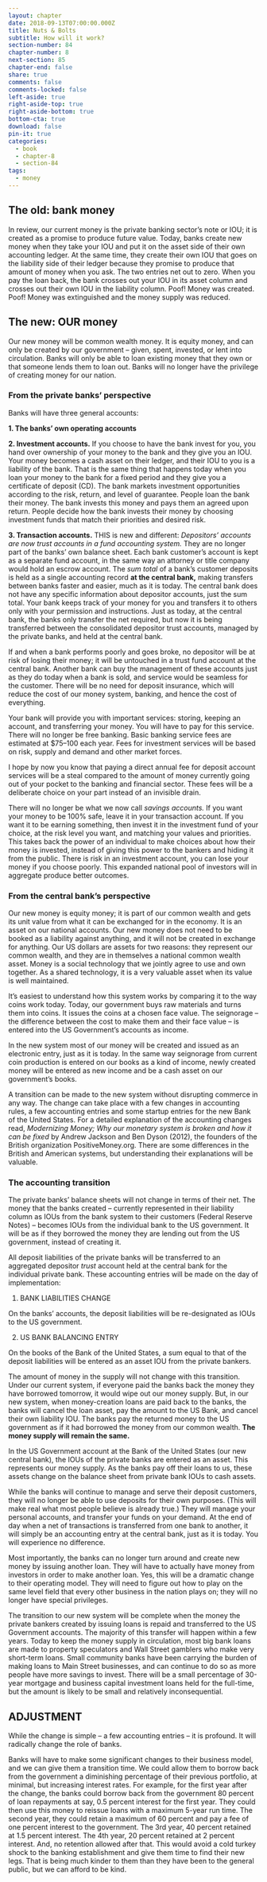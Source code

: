 ```yaml
---
layout: chapter
date: 2018-09-13T07:00:00.000Z
title: Nuts & Bolts
subtitle: How will it work?
section-number: 84
chapter-number: 8
next-section: 85
chapter-end: false
share: true
comments: false
comments-locked: false
left-aside: true
right-aside-top: true
right-aside-bottom: true
bottom-cta: true
download: false
pin-it: true
categories:
  - book
  - chapter-8
  - section-84
tags:
  - money
---
```

## The old: bank money

In review, our current money is the private banking sector’s note or IOU;
it is created as a promise to produce future value. Today, banks create
new money when they take your IOU and put it on the asset side of
their own accounting ledger. At the same time, they create their own
IOU that goes on the liability side of their ledger because they promise
to produce that amount of money when you ask. The two entries net
out to zero. When you pay the loan back, the bank crosses out your
IOU in its asset column and crosses out their own IOU in the liability
column. Poof! Money was created. Poof! Money was extinguished and
the money supply was reduced.

## The new: OUR money

Our new money will be common wealth money. It is equity money,
and can only be created by our government – given, spent, invested,
or lent into circulation. Banks will only be able to loan existing money
that they own or that someone lends them to loan out. Banks will no
longer have the privilege of creating money for our nation.

### From the private banks’ perspective

Banks will have three general accounts:

**1. The banks’ own operating accounts**

**2. Investment accounts.** If you choose to have the bank invest for
    you, you hand over ownership of your money to the bank and
       they give you an IOU. Your money becomes a cash asset on their
       ledger, and their IOU to you is a liability of the bank. That is
       the same thing that happens today when you loan your money
       to the bank for a fixed period and they give you a certificate
       of deposit (CD). The bank markets investment opportunities
according to the risk, return, and level of guarantee. People
loan the bank their money. The bank invests this money and
pays them an agreed upon return. People decide how the bank
invests their money by choosing investment funds that match
their priorities and desired risk.

**3. Transaction accounts.** THIS is new and different: _Depositors’_
    _accounts are now trust accounts in a fund accounting system._ They
       are no longer part of the banks’ own balance sheet. Each bank
    customer’s account is kept as a separate fund account, in the
       same way an attorney or title company would hold an escrow
       account. The _sum total_ of a bank’s customer deposits is held as
       a single accounting record **at the central bank,** making transfers between banks faster and easier, much as it is today. The
    central bank does not have any specific information about depositor accounts, just the sum total. Your bank keeps track of your
    money for you and transfers it to others only with your permission and instructions. Just as today, at the central bank, the banks
       only transfer the net required, but now it is being transferred
    between the consolidated depositor trust accounts, managed by
    the private banks, and held at the central bank.

If and when a bank performs poorly and goes broke, no depositor will
be at risk of losing their money; it will be untouched in a trust fund
account at the central bank. Another bank can buy the management
of these accounts just as they do today when a bank is sold, and service
would be seamless for the customer. There will be no need for deposit
insurance, which will reduce the cost of our money system, banking,
and hence the cost of everything.

Your bank will provide you with important services: storing, keeping
an account, and transferring your money. You will have to pay for this
service. There will no longer be free banking. Basic banking service fees
are estimated at $75–100 each year. Fees for investment services will be
based on risk, supply and demand and other market forces.

I hope by now you know that paying a direct annual fee for deposit
account services will be a steal compared to the amount of money
currently going out of your pocket to the banking and financial sector.
These fees will be a deliberate choice on your part instead of an invisible drain.

There will no longer be what we now call _savings accounts._ If you want
your money to be 100% safe, leave it in your transaction account. If you
want it to be earning something, then invest it in the investment fund
of your choice, at the risk level you want, and matching your values and
priorities. This takes back the power of an individual to make choices
about how their money is invested, instead of giving this power to the
bankers and hiding it from the public. There is risk in an investment
account, you can lose your money if you choose poorly. This expanded
national pool of investors will in aggregate produce better outcomes.

### From the central bank’s perspective

Our new money is equity money; it is part of our common wealth and
gets its unit value from what it can be exchanged for in the economy. It
is an asset on our national accounts. Our new money does not need to
be booked as a liability against anything, and it will not be created in
exchange for anything. Our US dollars are assets for two reasons: they
represent our common wealth, and they are in themselves a national
common wealth asset. Money is a social technology that we jointly agree
to use and own together. As a shared technology, it is a very valuable
asset when its value is well maintained.

It’s easiest to understand how this system works by comparing it to the
way coins work today. Today, our government buys raw materials and
turns them into coins. It issues the coins at a chosen face value. The
seignorage – the difference between the cost to make them and their
face value – is entered into the US Government’s accounts as income.

In the new system most of our money will be created and issued as an
electronic entry, just as it is today. In the same way seignorage from
current coin production is entered on our books as a kind of income,
newly created money will be entered as new income and be a cash asset
on our government’s books.

A transition can be made to the new system without disrupting commerce
in any way. The change can take place with a few changes in accounting rules, a few accounting entries and some startup entries for the new
Bank of the United States. For a detailed explanation of the accounting
changes read, _Modernizing Money; Why our monetary system is broken
and how it can be fixed_ by Andrew Jackson and Ben Dyson (2012), the
founders of the British organization PositiveMoney.org. There are some
differences in the British and American systems, but understanding their
explanations will be valuable.

### The accounting transition

The private banks’ balance sheets will not change in terms of their net.
The money that the banks created – currently represented in their liability column as IOUs from the bank system to their customers (Federal
Reserve Notes) – becomes IOUs from the individual bank to the US
government. It will be as if they borrowed the money they are lending
out from the US government, instead of creating it.

All deposit liabilities of the private banks will be transferred to an aggregated depositor _trust_ account held at the central bank for the individual
private bank. These accounting entries will be made on the day of
implementation:

1. BANK LIABILITIES CHANGE

On the banks’ accounts, the deposit liabilities will be re-designated as
IOUs to the US government.

2. US BANK BALANCING ENTRY

On the books of the Bank of the United States, a sum equal to that of the
deposit liabilities will be entered as an asset IOU from the private bankers.

The amount of money in the supply will not change with this transition. Under our current system, if everyone paid the banks back the
money they have borrowed tomorrow, it would wipe out our money
supply. But, in our new system, when money-creation loans are paid
back to the banks, the banks will cancel the loan asset, pay the amount
to the US Bank, and cancel their own liability IOU. The banks pay the
returned money to the US government as if it had borrowed the money
from our common wealth. **The money supply will remain the same.**

In the US Government account at the Bank of the United States (our
new central bank), the IOUs of the private banks are entered as an asset.
This represents our money supply. As the banks pay off their loans to
us, these assets change on the balance sheet from private bank IOUs to
cash assets.

While the banks will continue to manage and serve their deposit customers, they will no longer be able to use deposits for their own purposes.
(This will make real what most people believe is already true.) They
will manage your personal accounts, and transfer your funds on your
demand. At the end of day when a net of transactions is transferred
from one bank to another, it will simply be an accounting entry at the
central bank, just as it is today. You will experience no difference.

Most importantly, the banks can no longer turn around and create new
money by issuing another loan. They will have to actually have money
from investors in order to make another loan. Yes, this will be a dramatic
change to their operating model. They will need to figure out how to
play on the same level field that every other business in the nation plays
on; they will no longer have special privileges.

The transition to our new system will be complete when the money the
private bankers created by issuing loans is repaid and transferred to the
US Government accounts. The majority of this transfer will happen
within a few years. Today to keep the money supply in circulation,
most big bank loans are made to property speculators and Wall Street
gamblers who make very short-term loans. Small community banks
have been carrying the burden of making loans to Main Street businesses, and can continue to do so as more people have more savings to
invest. There will be a small percentage of 30-year mortgage and business capital investment loans held for the full-time, but the amount is
likely to be small and relatively inconsequential.

## ADJUSTMENT

While the change is simple – a few accounting entries – it is profound.
It will radically change the role of banks.

Banks will have to make some significant changes to their business
model, and we can give them a transition time. We could allow them
to borrow back from the government a diminishing percentage of their
previous portfolio, at minimal, but increasing interest rates. For example, for the first year after the change, the banks could borrow back from
the government 80 percent of loan repayments at say, 0.5 percent interest for the first year. They could then use this money to reissue loans
with a maximum 5-year run time. The second year, they could retain
a maximum of 60 percent and pay a fee of one percent interest to the
government. The 3rd year, 40 percent retained at 1.5 percent interest.
The 4th year, 20 percent retained at 2 percent interest. And, no retention
allowed after that. This would avoid a cold turkey shock to the banking
establishment and give them time to find their new legs. That is being
much kinder to them than they have been to the general public, but
we can afford to be kind.
